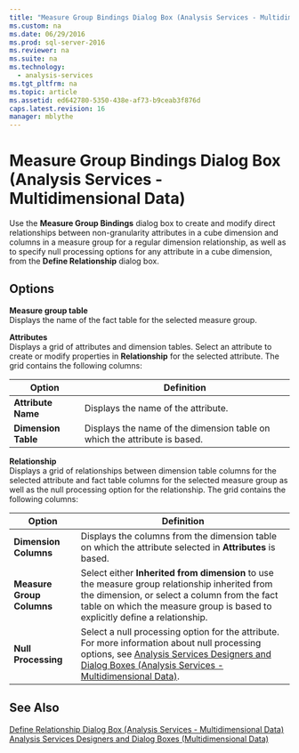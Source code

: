 ```yaml
---
title: "Measure Group Bindings Dialog Box (Analysis Services - Multidimensional Data)"
ms.custom: na
ms.date: 06/29/2016
ms.prod: sql-server-2016
ms.reviewer: na
ms.suite: na
ms.technology: 
  - analysis-services
ms.tgt_pltfrm: na
ms.topic: article
ms.assetid: ed642780-5350-438e-af73-b9ceab3f876d
caps.latest.revision: 16
manager: mblythe
---
```

# Measure Group Bindings Dialog Box (Analysis Services - Multidimensional Data)
Use the **Measure Group Bindings** dialog box to create and modify direct relationships between non-granularity attributes in a cube dimension and columns in a measure group for a regular dimension relationship, as well as to specify null processing options for any attribute in a cube dimension, from the **Define Relationship** dialog box.  
  
## Options  
 **Measure group table**  
 Displays the name of the fact table for the selected measure group.  
  
 **Attributes**  
 Displays a grid of attributes and dimension tables. Select an attribute to create or modify properties in **Relationship** for the selected attribute. The grid contains the following columns:  
  
|Option|Definition|  
|------------|----------------|  
|**Attribute Name**|Displays the name of the attribute.|  
|**Dimension Table**|Displays the name of the dimension table on which the attribute is based.|  
  
 **Relationship**  
 Displays a grid of relationships between dimension table columns for the selected attribute and fact table columns for the selected measure group as well as the null processing option for the relationship. The grid contains the following columns:  
  
|Option|Definition|  
|------------|----------------|  
|**Dimension Columns**|Displays the columns from the dimension table on which the attribute selected in **Attributes** is based.|  
|**Measure Group Columns**|Select either **Inherited from dimension** to use the measure group relationship inherited from the dimension, or select a column from the fact table on which the measure group is based to explicitly define a relationship.|  
|**Null Processing**|Select a null processing option for the attribute. For more information about null processing options, see [Analysis Services Designers and Dialog Boxes (Analysis Services - Multidimensional Data)](assetId:///697be5c6-e9a6-4f74-9ff4-5f31400c2178).|  
  
## See Also  
 [Define Relationship Dialog Box (Analysis Services - Multidimensional Data)](../../Topics/TopicNameNotContainA/Define-Relationship-Dialog-Box--Analysis-Services---Multidimensional-Data-.md)   
 [Analysis Services Designers and Dialog Boxes (Multidimensional Data)](../../Topics/TopicNameNotContainA/Analysis-Services-Designers-and-Dialog-Boxes--Multidimensional-Data-.md)
